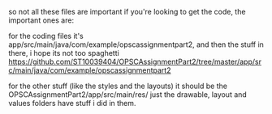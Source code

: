 so not all these files are important if you're looking to get the code, the important ones are:

for the coding files it's app/src/main/java/com/example/opscassignmentpart2, and then the stuff in there, i hope its not too spaghetti
https://github.com/ST10039404/OPSCAssignmentPart2/tree/master/app/src/main/java/com/example/opscassignmentpart2

for the other stuff (like the styles and the layouts) it should be the OPSCAssignmentPart2/app/src/main/res/
just the drawable, layout and values folders have stuff i did in them.
